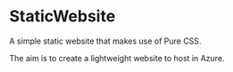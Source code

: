 # StaticWebsite

A simple static website that makes use of Pure CSS.

The aim is to create a lightweight website to host in Azure.
